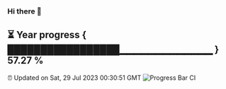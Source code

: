 ### Hi there 👋
⏳ Year progress { █████████████████▁▁▁▁▁▁▁▁▁▁▁▁▁ } 57.27 %
---
⏰ Updated on Sat, 29 Jul 2023 00:30:51 GMT
![Progress Bar CI](https://github.com/Moyi321/Moyi321/workflows/Progress%20Bar%20CI/badge.svg)
